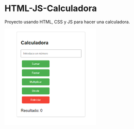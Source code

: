 # HTML-JS-Calculadora
Proyecto usando HTML, CSS y JS para hacer una calculadora.

<img src="https://raw.githubusercontent.com/IreHurtado/HTML-JS-Calculadora/main/Calculadora/ProyectoImagen.png" style="height: 60%; width:60%;"/>
